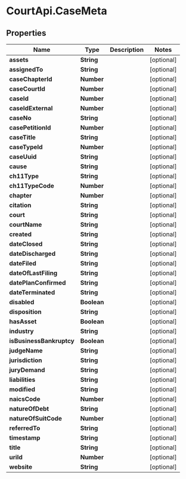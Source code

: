 # CourtApi.CaseMeta

## Properties
Name | Type | Description | Notes
------------ | ------------- | ------------- | -------------
**assets** | **String** |  | [optional] 
**assignedTo** | **String** |  | [optional] 
**caseChapterId** | **Number** |  | [optional] 
**caseCourtId** | **Number** |  | [optional] 
**caseId** | **Number** |  | [optional] 
**caseIdExternal** | **Number** |  | [optional] 
**caseNo** | **String** |  | [optional] 
**casePetitionId** | **Number** |  | [optional] 
**caseTitle** | **String** |  | [optional] 
**caseTypeId** | **Number** |  | [optional] 
**caseUuid** | **String** |  | [optional] 
**cause** | **String** |  | [optional] 
**ch11Type** | **String** |  | [optional] 
**ch11TypeCode** | **Number** |  | [optional] 
**chapter** | **Number** |  | [optional] 
**citation** | **String** |  | [optional] 
**court** | **String** |  | [optional] 
**courtName** | **String** |  | [optional] 
**created** | **String** |  | [optional] 
**dateClosed** | **String** |  | [optional] 
**dateDischarged** | **String** |  | [optional] 
**dateFiled** | **String** |  | [optional] 
**dateOfLastFiling** | **String** |  | [optional] 
**datePlanConfirmed** | **String** |  | [optional] 
**dateTerminated** | **String** |  | [optional] 
**disabled** | **Boolean** |  | [optional] 
**disposition** | **String** |  | [optional] 
**hasAsset** | **Boolean** |  | [optional] 
**industry** | **String** |  | [optional] 
**isBusinessBankruptcy** | **Boolean** |  | [optional] 
**judgeName** | **String** |  | [optional] 
**jurisdiction** | **String** |  | [optional] 
**juryDemand** | **String** |  | [optional] 
**liabilities** | **String** |  | [optional] 
**modified** | **String** |  | [optional] 
**naicsCode** | **Number** |  | [optional] 
**natureOfDebt** | **String** |  | [optional] 
**natureOfSuitCode** | **Number** |  | [optional] 
**referredTo** | **String** |  | [optional] 
**timestamp** | **String** |  | [optional] 
**title** | **String** |  | [optional] 
**uriId** | **Number** |  | [optional] 
**website** | **String** |  | [optional] 


